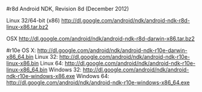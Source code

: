 


#r8d
Android NDK, Revision 8d (December 2012)

Linux 32/64-bit (x86)
http://dl.google.com/android/ndk/android-ndk-r8d-linux-x86.tar.bz2

OSX
http://dl.google.com/android/ndk/android-ndk-r8d-darwin-x86.tar.bz2


#r10e
OS X: http://dl.google.com/android/ndk/android-ndk-r10e-darwin-x86_64.bin
Linux 32: http://dl.google.com/android/ndk/android-ndk-r10e-linux-x86.bin
Linux 64: http://dl.google.com/android/ndk/android-ndk-r10e-linux-x86_64.bin
Windows 32: http://dl.google.com/android/ndk/android-ndk-r10e-windows-x86.exe
Windows 64: http://dl.google.com/android/ndk/android-ndk-r10e-windows-x86_64.exe
